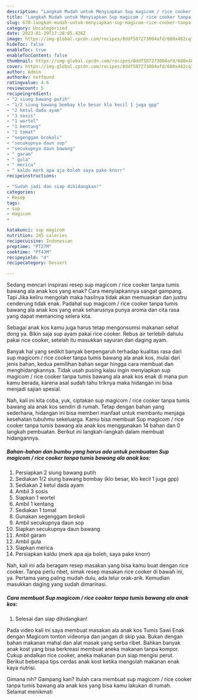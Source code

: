 ```yaml
---
description: "Langkah Mudah untuk Menyiapkan Sup magicom / rice cooker tanpa tumis bawang ala anak kos Anti Gagal"
title: "Langkah Mudah untuk Menyiapkan Sup magicom / rice cooker tanpa tumis bawang ala anak kos Anti Gagal"
slug: 678-langkah-mudah-untuk-menyiapkan-sup-magicom-rice-cooker-tanpa-tumis-bawang-ala-anak-kos-anti-gagal
category: Uncategorized
date: 2023-01-29T17:28:05.426Z
image: https://img-global.cpcdn.com/recipes/8ddf587273004afd/680x482cq70/sup-magicom-rice-cooker-tanpa-tumis-bawang-ala-anak-kos-foto-resep-utama.jpg
hideToc: false
enableToc: true
enableTocContent: false
thumbnail: https://img-global.cpcdn.com/recipes/8ddf587273004afd/680x482cq70/sup-magicom-rice-cooker-tanpa-tumis-bawang-ala-anak-kos-foto-resep-utama.jpg
cover: https://img-global.cpcdn.com/recipes/8ddf587273004afd/680x482cq70/sup-magicom-rice-cooker-tanpa-tumis-bawang-ala-anak-kos-foto-resep-utama.jpg
author: Admin
authorAv: notfound
ratingvalue: 4.6
reviewcount: 5
recipeingredient:
- "2 siung bawang putih"
- "1/2 siung bawang bombay klo besar klo kecil 1 juga gpp"
- "2 ketul dada ayam"
- "3 sosis"
- "1 wortel"
- "1 kentang"
- "1 tomat"
- "segenggam brokoli"
- "secukupnya daun sop"
- "secukupnya daun bawang"
- " garam"
- " gula"
- " merica"
- " kaldu merk apa aja boleh saya pake knorr"
recipeinstructions:

- "Sudah jadi dan siap dihidangkan!"
categories:
- Resep
tags:
- sup
- magicom
- 

katakunci: sup magicom  
nutrition: 245 calories
recipecuisine: Indonesian
preptime: "PT27M"
cooktime: "PT43M"
recipeyield: "4"
recipecategory: Dessert

---
```



Sedang mencari inspirasi resep sup magicom / rice cooker tanpa tumis bawang ala anak kos yang enak? Cara menyiapkannya sangat gampang. Tapi Jika keliru mengolah maka hasilnya tidak akan memuaskan dan justru cenderung tidak enak. Padahal sup magicom / rice cooker tanpa tumis bawang ala anak kos yang enak seharusnya punya aroma dan cita rasa yang dapat memancing selera kita.


Sebagai anak kos kamu juga harus tetap mengonsumsi makanan sehat dong ya. Bikin saja sup ayam pakai rice cooker. Rebus air terlebih dahulu pakai rice cooker, setelah itu masukkan sayuran dan daging ayam.

Banyak hal yang sedikit banyak berpengaruh terhadap kualitas rasa dari sup magicom / rice cooker tanpa tumis bawang ala anak kos, mulai dari jenis bahan, kedua pemilihan bahan segar hingga cara membuat dan menghidangkannya. Tidak usah pusing kalau ingin menyiapkan sup magicom / rice cooker tanpa tumis bawang ala anak kos enak di mana pun kamu berada, karena asal sudah tahu triknya maka hidangan ini bisa menjadi sajian spesial.


Nah, kali ini kita coba, yuk, ciptakan sup magicom / rice cooker tanpa tumis bawang ala anak kos sendiri di rumah. Tetap dengan bahan yang sederhana, hidangan ini bisa memberi manfaat untuk membantu menjaga kesehatan tubuhmu sekeluarga. Kamu bisa membuat Sup magicom / rice cooker tanpa tumis bawang ala anak kos menggunakan 14 bahan dan 0 langkah pembuatan. Berikut ini langkah-langkah dalam membuat hidangannya.

<!--inarticleads1-->

##### Bahan-bahan dan bumbu yang harus ada untuk pembuatan Sup magicom / rice cooker tanpa tumis bawang ala anak kos:

1. Persiapkan 2 siung bawang putih
1. Sediakan 1/2 siung bawang bombay (klo besar, klo kecil 1 juga gpp)
1. Sediakan 2 ketul dada ayam
1. Ambil 3 sosis
1. Siapkan 1 wortel
1. Ambil 1 kentang
1. Sediakan 1 tomat
1. Gunakan segenggam brokoli
1. Ambil secukupnya daun sop
1. Siapkan secukupnya daun bawang
1. Ambil  garam
1. Ambil  gula
1. Siapkan  merica
1. Persiapkan  kaldu (merk apa aja boleh, saya pake knorr)


Nah, kali ini ada beragam resep masakan yang bisa kamu buat dengan rice cooker. Tanpa perlu ribet, simak resep masakan rice cooker di bawah ini, ya. Pertama yang paling mudah dulu, ada telur orak-arik. Kemudian masukkan daging yang sudah dimarinasi. 

<!--inarticleads2-->

##### Cara membuat Sup magicom / rice cooker tanpa tumis bawang ala anak kos:


1. Selesai dan siap dihidangkan!

Pada video kali ini saya membuat masakan ala anak kos Tumis Sawi Enak dengan Magicom tonton videonya dan jangan di skip yaa. Bukan dengan bahan makanan mahal dan alat masak yang serba ribet. Bahkan banyak anak kost yang bisa berkreasi membuat aneka makanan tanpa kompor. Cukup andalkan rice cooker, aneka makanan pun siap mengisi perut. Berikut beberapa tips cerdas anak kost ketika mengolah makanan enak kaya nutrisi. 

Gimana nih? Gampang kan? Itulah cara membuat sup magicom / rice cooker tanpa tumis bawang ala anak kos yang bisa kamu lakukan di rumah. Selamat menikmati
